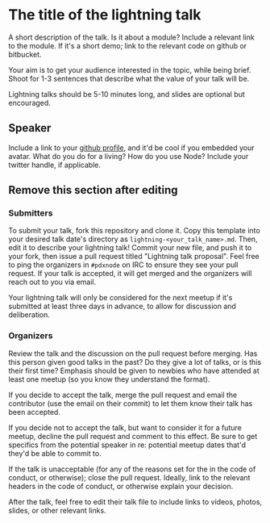# The title of the lightning talk

A short description of the talk. Is it about a module? Include a relevant link to the module. If it's a short demo; link
to the relevant code on github or bitbucket.

Your aim is to get your audience interested in the topic, while being brief. Shoot for 1-3 sentences
that describe what the value of your talk will be. 

Lightning talks should be 5-10 minutes long, and slides are optional but encouraged.

## Speaker <Your Name>

Include a link to your [github profile](https://github.com/pdxnode/), and it'd be cool if you 
embedded your avatar. What do you do for a living? How do you use Node? Include your twitter handle, if
applicable.

## Remove this section after editing

### Submitters

To submit your talk, fork this repository and clone it. Copy this template into your desired talk date's directory as `lightning-<your_talk_name>.md`.
Then, edit it to describe your lightning talk! Commit your new file, and push it to your fork, then issue a pull request titled
"Lightning talk proposal". Feel free to ping the organizers in `#pdxnode` on IRC to ensure they see your pull request.
If your talk is accepted, it will get merged and the organizers will reach out to you via email.

Your lightning talk will only be considered for the next meetup if it's submitted at least three days in advance, to allow for discussion
and deliberation.

### Organizers

Review the talk and the discussion on the pull request before merging. Has this person given good talks in the past? Do they give a 
lot of talks, or is this their first time? Emphasis should be given to newbies who have attended at least one meetup (so you know 
they understand the format).

If you decide to accept the talk, merge the pull request and email the contributor (use the email on their commit) to let them know their
talk has been accepted. 

If you decide not to accept the talk, but want to consider it for a future meetup, decline the pull request and comment 
to this effect. Be sure to get specifics from the potential speaker in re: potential meetup dates that'd they'd be able to
commit to.

If the talk is unacceptable (for any of the reasons set for the in the code of conduct, or otherwise); close the pull request. Ideally, link to the relevant headers in the code of conduct, or otherwise explain your decision.

After the talk, feel free to edit their talk file to include links to videos, photos, slides, or other relevant links.

 
